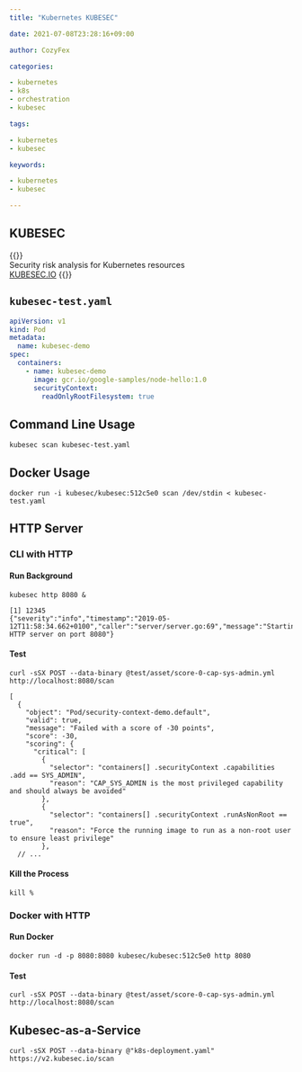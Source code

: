 ```yaml
---
title: "Kubernetes KUBESEC"

date: 2021-07-08T23:28:16+09:00

author: CozyFex

categories:

- kubernetes
- k8s
- orchestration
- kubesec

tags:

- kubernetes
- kubesec

keywords:

- kubernetes
- kubesec

---
```


## KUBESEC

{{<admonition note KUBESEC true>}}  
Security risk analysis for Kubernetes resources  
[KUBESEC.IO](https://kubesec.io)
{{</admonition>}}

## `kubesec-test.yaml`

```yaml
apiVersion: v1
kind: Pod
metadata:
  name: kubesec-demo
spec:
  containers:
    - name: kubesec-demo
      image: gcr.io/google-samples/node-hello:1.0
      securityContext:
        readOnlyRootFilesystem: true
```

## Command Line Usage

```shell
kubesec scan kubesec-test.yaml
```

## Docker Usage

```shell
docker run -i kubesec/kubesec:512c5e0 scan /dev/stdin < kubesec-test.yaml
```

## HTTP Server

### CLI with HTTP

#### Run Background

```shell
kubesec http 8080 &
```

```
[1] 12345
{"severity":"info","timestamp":"2019-05-12T11:58:34.662+0100","caller":"server/server.go:69","message":"Starting HTTP server on port 8080"}
```

#### Test

```shell
curl -sSX POST --data-binary @test/asset/score-0-cap-sys-admin.yml http://localhost:8080/scan
```

```
[
  {
    "object": "Pod/security-context-demo.default",
    "valid": true,
    "message": "Failed with a score of -30 points",
    "score": -30,
    "scoring": {
      "critical": [
        {
          "selector": "containers[] .securityContext .capabilities .add == SYS_ADMIN",
          "reason": "CAP_SYS_ADMIN is the most privileged capability and should always be avoided"
        },
        {
          "selector": "containers[] .securityContext .runAsNonRoot == true",
          "reason": "Force the running image to run as a non-root user to ensure least privilege"
        },
  // ...
```

#### Kill the Process

```shell
kill %
```

### Docker with HTTP

#### Run Docker

```shell
docker run -d -p 8080:8080 kubesec/kubesec:512c5e0 http 8080
```

#### Test

```shell
curl -sSX POST --data-binary @test/asset/score-0-cap-sys-admin.yml http://localhost:8080/scan
```

## Kubesec-as-a-Service

```shell
curl -sSX POST --data-binary @"k8s-deployment.yaml" https://v2.kubesec.io/scan
```


